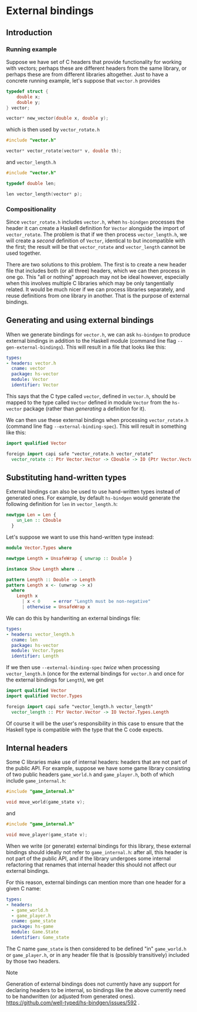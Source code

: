 # External bindings

## Introduction

### Running example

Suppose we have set of C headers that provide functionality for working with
vectors; perhaps these are different headers from the same library, or perhaps
these are from different libraries altogether. Just to have a concrete running
example, let's suppose that `vector.h` provides

```c
typedef struct {
    double x;
    double y;
} vector;

vector* new_vector(double x, double y);
```

which is then used by `vector_rotate.h`

```c
#include "vector.h"

vector* vector_rotate(vector* v, double th);
```

and `vector_length.h`

```c
#include "vector.h"

typedef double len;

len vector_length(vector* p);
```

### Compositionality

Since `vector_rotate.h` includes `vector.h`, when `hs-bindgen` processes the
header it can create a Haskell definition for `Vector` alongside the import of
`vector_rotate`. The problem is that if we then process `vector_length.h`, we
will create a _second_ definition of `Vector`, identical to but incompatible
with the first; the result will be that `vector_rotate` and `vector_length`
cannot be used together.

There are two solutions to this problem. The first is to create a new header
file that includes both (or all three) headers, which we can then process in one
go. This "all or nothing" approach may not be ideal however, especially when
this involves multiple C libraries which may be only tangentially related. It
would be much nicer if we can process libraries separately, and reuse
definitions from one library in another. That is the purpose of external
bindings.

## Generating and using external bindings

When we generate bindings for `vector.h`, we can ask `hs-bindgen` to produce
external bindings in addition to the Haskell module (command line flag
`--gen-external-bindings`). This will result in a file that looks like this:

```yaml
types:
- headers: vector.h
  cname: vector
  package: hs-vector
  module: Vector
  identifier: Vector
```

This says that the C type called `vector`, defined in `vector.h`, should be
mapped to the type called `Vector` defined in module `Vector` from the
`hs-vector` package (rather than _generating_ a definition for it).

We can then use these external bindings when processing `vector_rotate.h`
(command line flag `--external-binding-spec`). This will result in something
like this:

```haskell
import qualified Vector

foreign import capi safe "vector_rotate.h vector_rotate"
  vector_rotate :: Ptr Vector.Vector -> CDouble -> IO (Ptr Vector.Vector)
```

## Substituting hand-written types

External bindings can also be used to use hand-written types instead of
generated ones. For example, by default `hs-bindgen` would generate the
following definition for `len` in `vector_length.h`:

```haskell
newtype Len = Len {
    un_Len :: CDouble
  }
```

Let's suppose we want to use this hand-written type instead:

```haskell
module Vector.Types where

newtype Length = UnsafeWrap { unwrap :: Double }

instance Show Length where ..

pattern Length :: Double -> Length
pattern Length x <- (unwrap -> x)
  where
    Length x
      | x < 0     = error "Length must be non-negative"
      | otherwise = UnsafeWrap x
```

We can do this by handwriting an external bindings file:

```yaml
types:
- headers: vector_length.h
  cname: len
  package: hs-vector
  module: Vector.Types
  identifier: Length
```

If we then use `--external-binding-spec` _twice_ when processing
`vector_length.h` (once for the external bindings for `vector.h` and once for
the external bindings for `Length`), we get

```haskell
import qualified Vector
import qualified Vector.Types

foreign import capi safe "vector_length.h vector_length"
  vector_length :: Ptr Vector.Vector -> IO Vector.Types.Length
```

Of course it will be the user's responsibility in this case to ensure that the
Haskell type is compatible with the type that the C code expects.

## Internal headers

Some C libraries make use of internal headers: headers that are not part of
the public API. For example, suppose we have some game library consisting of
two public headers `game_world.h` and `game_player.h`, both of which include
`game_internal.h`:

```c
#include "game_internal.h"

void move_world(game_state v);
```

and

```c
#include "game_internal.h"

void move_player(game_state v);
```

When we write (or generate) external bindings for this library, these external
bindings should ideally not refer to `game_internal.h`: after all, this header
is not part of the public API, and if the library undergoes some internal
refactoring that renames that internal header this should not affect our
external bindings.

For this reason, external bindings can mention more than one header for a
given C name:

```yaml
types:
- headers:
  - game_world.h
  - game_player.h
  cname: game_state
  package: hs-game
  module: Game.State
  identifier: Game_state
```

The C name `game_state` is then considered to be defined "in" `game_world.h` or
`game_player.h`, or in any header file that is (possibly transitively) included
by those two headers.

> [!NOTE]
> Generation of external bindings does not currently have any support for
> declaring headers to be internal, so bindings like the above currently need to
> be handwritten (or adjusted from generated ones).
> https://github.com/well-typed/hs-bindgen/issues/592 .




